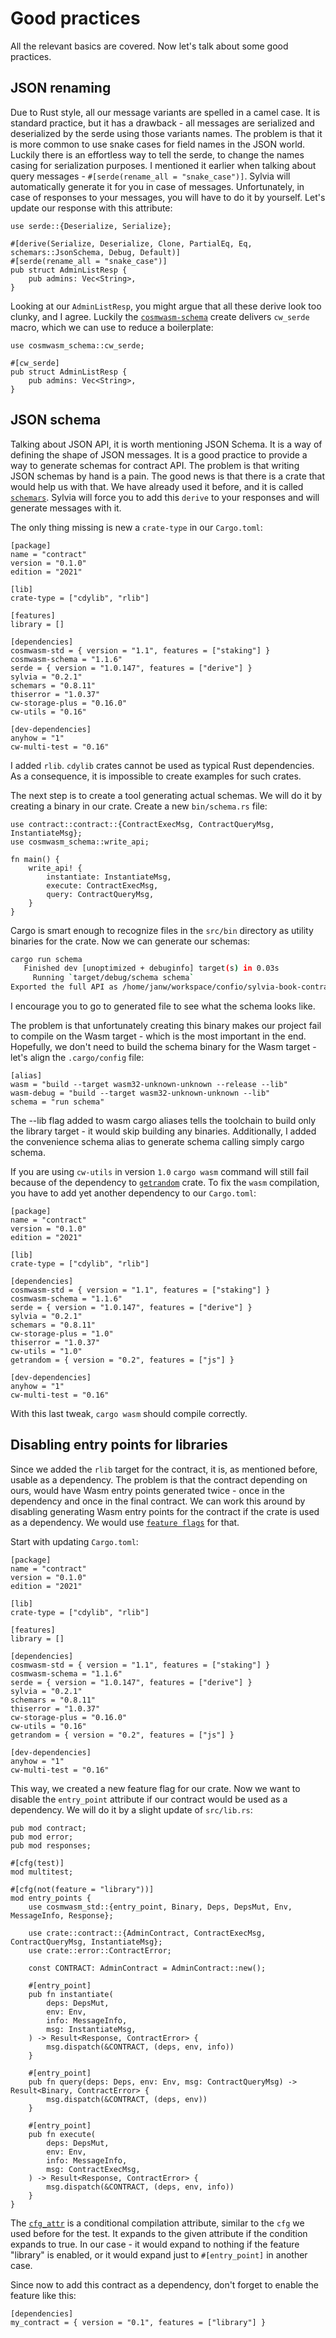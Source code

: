 # Good practices

All the relevant basics are covered. Now let's talk about some good practices.

## JSON renaming

Due to Rust style, all our message variants are spelled in a camel case. It is standard practice,
but it has a drawback - all messages are serialized and deserialized by the serde using those
variants names. The problem is that it is more common to use snake cases for field names in the
JSON world. Luckily there is an effortless way to tell the serde, to change the names casing for
serialization purposes. I mentioned it earlier when talking about query messages -
`#[serde(rename_all = "snake_case")]`. Sylvia will automatically generate it for you in case of
messages. Unfortunately, in case of responses to your messages, you will have to do it by yourself.
Let's update our response with this attribute:

```rust,noplayground
use serde::{Deserialize, Serialize};

#[derive(Serialize, Deserialize, Clone, PartialEq, Eq, schemars::JsonSchema, Debug, Default)]
#[serde(rename_all = "snake_case")]
pub struct AdminListResp {
    pub admins: Vec<String>,
}
```

Looking at our `AdminListResp`, you might argue that all these derive look too clunky, and I agree.
Luckily the [`cosmwasm-schema`](https://docs.rs/cosmwasm-schema/latest/cosmwasm_schema/index.html)
create delivers `cw_serde` macro, which we can use to reduce a boilerplate:

```rust,noplayground
use cosmwasm_schema::cw_serde;

#[cw_serde]
pub struct AdminListResp {
    pub admins: Vec<String>,
}
```

## JSON schema

Talking about JSON API, it is worth mentioning JSON Schema. It is a way of defining the shape of
JSON messages. It is a good practice to provide a way to generate schemas for contract API.
The problem is that writing JSON schemas by hand is a pain. The good news is that there is a crate
that would help us with that. We have already used it before, and it is called
[`schemars`](https://docs.rs/schemars/latest/schemars/). Sylvia will force you to add this
`derive` to your responses and will generate messages with it.

The only thing missing is new a `crate-type` in our `Cargo.toml`:

```toml,noplayground
[package]
name = "contract"
version = "0.1.0"
edition = "2021"

[lib]
crate-type = ["cdylib", "rlib"]

[features]
library = []

[dependencies]
cosmwasm-std = { version = "1.1", features = ["staking"] }
cosmwasm-schema = "1.1.6"
serde = { version = "1.0.147", features = ["derive"] }
sylvia = "0.2.1"
schemars = "0.8.11"
thiserror = "1.0.37"
cw-storage-plus = "0.16.0"
cw-utils = "0.16"

[dev-dependencies]
anyhow = "1"
cw-multi-test = "0.16"
```

I added `rlib`. `cdylib` crates cannot be used as typical Rust dependencies. As a consequence, it is
impossible to create examples for such crates.

The next step is to create a tool generating actual schemas. We will do it by creating a binary in
our crate. Create a new `bin/schema.rs` file:

```rust,noplayground
use contract::contract::{ContractExecMsg, ContractQueryMsg, InstantiateMsg};
use cosmwasm_schema::write_api;

fn main() {
    write_api! {
        instantiate: InstantiateMsg,
        execute: ContractExecMsg,
        query: ContractQueryMsg,
    }
}
```

Cargo is smart enough to recognize files in the `src/bin` directory as utility binaries for the crate.
Now we can generate our schemas:

```bash
cargo run schema
   Finished dev [unoptimized + debuginfo] target(s) in 0.03s
     Running `target/debug/schema schema`
Exported the full API as /home/janw/workspace/confio/sylvia-book-contract/schema/contract.json
```

I encourage you to go to generated file to see what the schema looks like.

The problem is that unfortunately creating this binary makes our project fail to compile on the Wasm
target - which is the most important in the end. Hopefully, we don't need to build the schema
binary for the Wasm target - let's align the `.cargo/config` file:

```toml,noplayground
[alias]
wasm = "build --target wasm32-unknown-unknown --release --lib"
wasm-debug = "build --target wasm32-unknown-unknown --lib"
schema = "run schema"
```

The --lib flag added to wasm cargo aliases tells the toolchain to build only the library target - it
would skip building any binaries. Additionally, I added the convenience schema alias to
generate schema calling simply cargo schema.

If you are using `cw-utils` in version `1.0` `cargo wasm` command will still fail because of the
dependency to [`getrandom`](https://docs.rs/getrandom/latest/getrandom/#) crate. To fix the
`wasm` compilation, you have to add yet another dependency to our `Cargo.toml`:

```toml,noplayground
[package]
name = "contract"
version = "0.1.0"
edition = "2021"

[lib]
crate-type = ["cdylib", "rlib"]

[dependencies]
cosmwasm-std = { version = "1.1", features = ["staking"] }
cosmwasm-schema = "1.1.6"
serde = { version = "1.0.147", features = ["derive"] }
sylvia = "0.2.1"
schemars = "0.8.11"
cw-storage-plus = "1.0"
thiserror = "1.0.37"
cw-utils = "1.0"
getrandom = { version = "0.2", features = ["js"] }

[dev-dependencies]
anyhow = "1"
cw-multi-test = "0.16"
```

With this last tweak, `cargo wasm` should compile correctly.

## Disabling entry points for libraries

Since we added the `rlib` target for the contract, it is, as mentioned before, usable as a
dependency. The problem is that the contract depending on ours, would have Wasm entry points
generated twice - once in the dependency and once in the final contract. We can work this around
by disabling generating Wasm entry points for the contract if the crate is used as a dependency.
We would use [`feature flags`](https://doc.rust-lang.org/cargo/reference/features.html) for that.

Start with updating `Cargo.toml`:

```toml,noplayground
[package]
name = "contract"
version = "0.1.0"
edition = "2021"

[lib]
crate-type = ["cdylib", "rlib"]

[features]
library = []

[dependencies]
cosmwasm-std = { version = "1.1", features = ["staking"] }
cosmwasm-schema = "1.1.6"
serde = { version = "1.0.147", features = ["derive"] }
sylvia = "0.2.1"
schemars = "0.8.11"
thiserror = "1.0.37"
cw-storage-plus = "0.16.0"
cw-utils = "0.16"
getrandom = { version = "0.2", features = ["js"] }

[dev-dependencies]
anyhow = "1"
cw-multi-test = "0.16"
```

This way, we created a new feature flag for our crate. Now we want to disable the `entry_point`
attribute if our contract would be used as a dependency. We will do it by a slight update of
`src/lib.rs`:

```rust,noplayground
pub mod contract;
pub mod error;
pub mod responses;

#[cfg(test)]
mod multitest;

#[cfg(not(feature = "library"))]
mod entry_points {
    use cosmwasm_std::{entry_point, Binary, Deps, DepsMut, Env, MessageInfo, Response};

    use crate::contract::{AdminContract, ContractExecMsg, ContractQueryMsg, InstantiateMsg};
    use crate::error::ContractError;

    const CONTRACT: AdminContract = AdminContract::new();

    #[entry_point]
    pub fn instantiate(
        deps: DepsMut,
        env: Env,
        info: MessageInfo,
        msg: InstantiateMsg,
    ) -> Result<Response, ContractError> {
        msg.dispatch(&CONTRACT, (deps, env, info))
    }

    #[entry_point]
    pub fn query(deps: Deps, env: Env, msg: ContractQueryMsg) -> Result<Binary, ContractError> {
        msg.dispatch(&CONTRACT, (deps, env))
    }

    #[entry_point]
    pub fn execute(
        deps: DepsMut,
        env: Env,
        info: MessageInfo,
        msg: ContractExecMsg,
    ) -> Result<Response, ContractError> {
        msg.dispatch(&CONTRACT, (deps, env, info))
    }
}
```

The [`cfg_attr`](https://doc.rust-lang.org/reference/conditional-compilation.html#the-cfg_attr-attribute)
is a conditional compilation attribute, similar to the `cfg` we used before for
the test. It expands to the given attribute if the condition expands to true. In our case - it would
expand to nothing if the feature "library" is enabled, or it would expand just to `#[entry_point]`
in another case.

Since now to add this contract as a dependency, don't forget to enable the feature like this:

```rust,noplayground
[dependencies]
my_contract = { version = "0.1", features = ["library"] }
```
